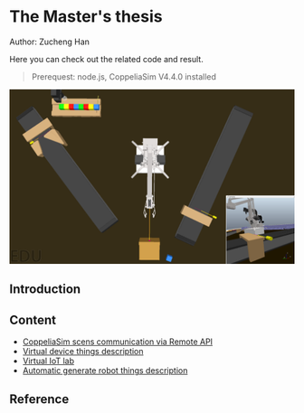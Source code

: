 # The Master's thesis
Author: Zucheng Han

Here you can check out the related code and result.

>Prerequest: node.js, CoppeliaSim V4.4.0 installed

<img src="./virtual_devices_WoT/Virtual_IoT_lab.png" width="600">

## Introduction


## Content

- [CoppeliaSim scens communication via Remote API](./Virtual_scenes/)
- [Virtual device things description](./virtual_things_description/)
- [Virtual IoT lab](./virtual_devices_WoT/)
- [Automatic generate robot things description](./Generate_robot_description/)

## Reference

